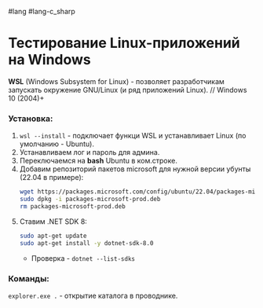 #lang #lang-c_sharp

# Тестирование Linux-приложений на Windows

**WSL** (Windows Subsystem for Linux) - позволяет разработчикам запускать окружение GNU/Linux (и ряд приложений Linux). // Windows 10 (2004)+

### Установка:
1. `wsl --install` - подключает функци WSL и устанавливает Linux (по умолчанию - Ubuntu).
2. Устанавливаем лог и пароль для админа.
3. Переключаемся на **bash** Ubuntu в ком.строке.
4. Добавим репозиторий пакетов microsoft для нужной версии убунты (22.04 в примере): 
	```bash
	wget https://packages.microsoft.com/config/ubuntu/22.04/packages-microsoft-prod.deb -O packages-microsoft-prod.deb
	sudo dpkg -i packages-microsoft-prod.deb
	rm packages-microsoft-prod.deb
	```
5. Ставим .NET SDK 8:
	```bash
	sudo apt-get update
	sudo apt-get install -y dotnet-sdk-8.0
	```
	- Проверка - `dotnet --list-sdks`

### Команды:
`explorer.exe .` - открытие каталога в проводнике.